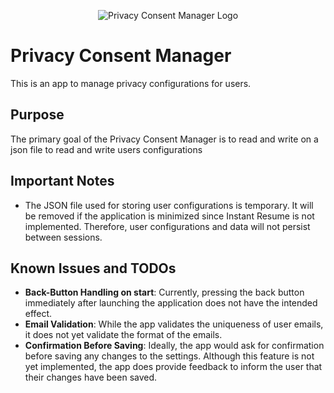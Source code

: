 <p align="center">
  <img src="https://i.ibb.co/Zxb7pt1/logo.png" alt="Privacy Consent Manager Logo">
</p>

# Privacy Consent Manager

This is an app to manage privacy configurations for users.

## Purpose

The primary goal of the Privacy Consent Manager is to read and write on a json file to read and write users configurations

## Important Notes

- The JSON file used for storing user configurations is temporary. It will be removed if the application is minimized since Instant Resume is not implemented. Therefore, user configurations and data will not persist between sessions.

## Known Issues and TODOs

- **Back-Button Handling on start**: Currently, pressing the back button immediately after launching the application does not have the intended effect.
- **Email Validation**: While the app validates the uniqueness of user emails, it does not yet validate the format of the emails.
- **Confirmation Before Saving**: Ideally, the app would ask for confirmation before saving any changes to the settings. Although this feature is not yet implemented, the app does provide feedback to inform the user that their changes have been saved.
